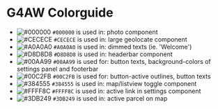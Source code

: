 G4AW Colorguide
===============

- ![#000000](https://placehold.it/15/000000/000000?text=+) `#000000` is used in: photo component
- ![#CECECE](https://placehold.it/15/CECECE/000000?text=+) `#CECECE` is used in: large geolocate component
- ![#A0A0A0](https://placehold.it/15/A0A0A0/000000?text=+) `#A0A0A0` is used in: dimmed texts (ie. 'Welcome')
- ![#D8D8D8](https://placehold.it/15/D8D8D8/000000?text=+) `#D8D8D8` is used in: headerbar component
- ![#00AA99](https://placehold.it/15/00AA99/000000?text=+) `#00AA99` is used for: button texts, background-colors of settings panel and footerbar
- ![#00C2FB](https://placehold.it/15/00C2FB/000000?text=+) `#00C2FB` is used for: button-active outlines, button texts
- ![#384555](https://placehold.it/15/384555/000000?text=+) `#384555` is used in: map/listview toggle component
- ![#FFFF8C](https://placehold.it/15/FFFF8C/000000?text=+) `#FFFF8C` is used in: active link in settings component
- ![#3DB249](https://placehold.it/15/3DB249/000000?text=+) `#3DB249` is used in: active parcel on map
